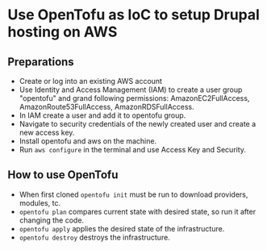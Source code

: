 # Use OpenTofu as IoC to setup Drupal hosting on AWS

## Preparations
- Create or log into an existing AWS account
- Use Identity and Access Management (IAM) to create a user group "opentofu" and grand following permissions:
AmazonEC2FullAccess, AmazonRoute53FullAccess, AmazonRDSFullAccess.
- In IAM create a user and add it to opentofu group.
- Navigate to security credentials of the newly created user and create a new access key.
- Install opentofu and aws on the machine.
- Run `aws configure` in the terminal and use Access Key and Security.


## How to use OpenTofu
- When first cloned `opentofu init` must be run to download providers, modules, tc.
- `opentofu plan` compares current state with desired state, so run it after changing the code.
- `opentofu apply` applies the desired state of the infrastructure.
- `opentofu destroy` destroys the infrastructure.
 